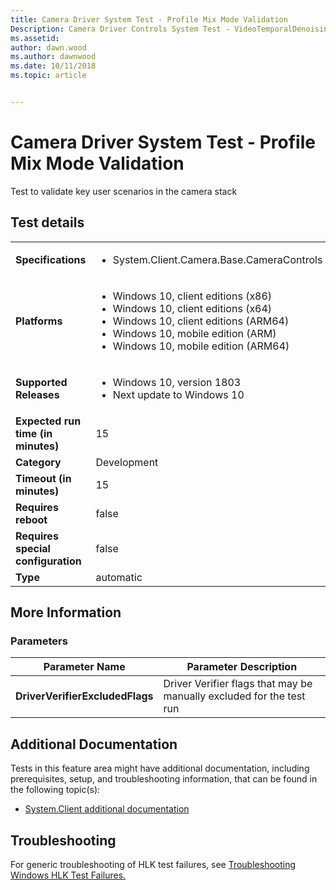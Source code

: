 ```yaml
---
title: Camera Driver System Test - Profile Mix Mode Validation
Description: Camera Driver Controls System Test - VideoTemporalDenoising - Verify correct Pin
ms.assetid: 
author: dawn.wood
ms.author: dawnwood
ms.date: 10/11/2018
ms.topic: article


---
```


# Camera Driver System Test - Profile Mix Mode Validation

Test to validate key user scenarios in the camera stack

## Test details
|||
|---|---|
| **Specifications**  | <ul><li>System.Client.Camera.Base.CameraControls</li></ul> |  
| **Platforms**   | <ul><li>Windows 10, client editions (x86)</li><li>Windows 10, client editions (x64)</li><li>Windows 10, client editions (ARM64)</li><li>Windows 10, mobile edition (ARM)</li><li>Windows 10, mobile edition (ARM64)</li></ul> |
| **Supported Releases** | <ul><li>Windows 10, version 1803</li><li>Next update to Windows 10</li></ul> |
|**Expected run time (in minutes)**| 15 |
|**Category**| Development |
|**Timeout (in minutes)**| 15 |
|**Requires reboot**| false |
|**Requires special configuration**| false |
|**Type**| automatic |

## More Information
### Parameters
| Parameter Name | Parameter Description |
| --- | --- |
| **DriverVerifierExcludedFlags** | Driver Verifier flags that may be manually excluded for the test run |



## Additional Documentation
Tests in this feature area might have additional documentation, including prerequisites, setup, and troubleshooting information, that can be found in the following topic(s): <ul><li>[System.Client additional documentation](https:\//docs.microsoft.com/en-us/windows-hardware/test/hlk/testref/system-client-additional-documentation.md)</li></ul>

## Troubleshooting
For generic troubleshooting of HLK test failures, see [Troubleshooting Windows HLK Test Failures.](https://docs.microsoft.com/en-us/windows-hardware/HLK/troubleshooting.html)